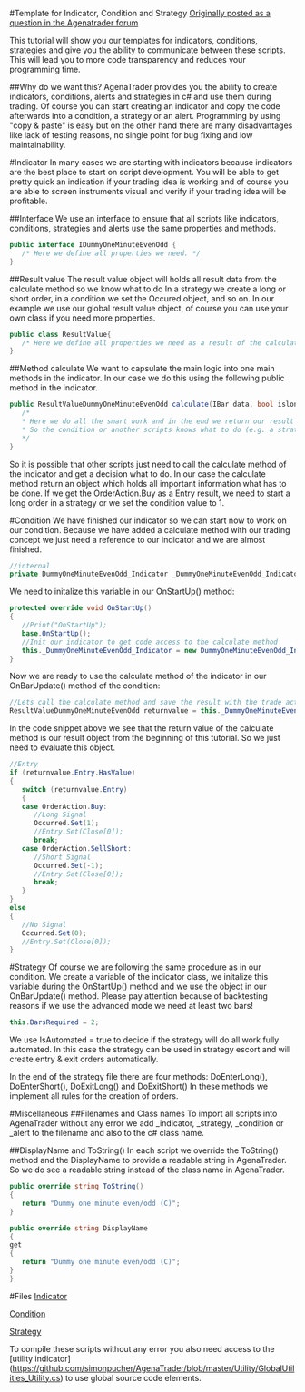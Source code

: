 #Template for Indicator, Condition and Strategy
[Originally posted as a question in the Agenatrader forum](http://www.tradeescort.com/phpbb_de/viewtopic.php?f=18&t=2680&p=11739)

This tutorial will show you our templates for indicators, conditions, strategies and give you the ability to communicate between these scripts. This will lead you to more code transparency and reduces your programming time. 

##Why do we want this?
AgenaTrader provides you the ability to create indicators, conditions, alerts and strategies in c# and use them during trading. 
Of course you can start creating an indicator and copy the code afterwards into a condition, a strategy or an alert.
Programming by using "copy & paste" is easy but on the other hand there are many disadvantages like lack of testing reasons, no single point for bug fixing and low maintainability. 

#Indicator
In many cases we are starting with indicators because indicators are the best place to start on script development. 
You will be able to get pretty quick an indication if your trading idea is working and of course you are able to screen instruments visual and verify if your trading idea will be profitable.

##Interface
We use an interface to ensure that all scripts like indicators, conditions, strategies and alerts use the same properties and methods. 
```C#
public interface IDummyOneMinuteEvenOdd {
   /* Here we define all properties we need. */
}
```

##Result value
The result value object will holds all result data from the calculate method so we know what to do 
In a strategy we create a long or short order, in a condition we set the Occured object, and so on.
In our example we use our global result value object, of course you can use your own class if you need more properties.
```C#
public class ResultValue{
   /* Here we define all properties we need as a result of the calculate method. */
}
```

##Method calculate
We want to capsulate the main logic into one main methods in the indicator. In our case we do this using the following public method in the indicator.

```C#
public ResultValueDummyOneMinuteEvenOdd calculate(IBar data, bool islongenabled, bool isshortenabled) {
   /* 
   * Here we do all the smart work and in the end we return our result object
   * So the condition or another scripts knows what to do (e.g. a strategy will create an order in the market)
   */
}
```

So it is possible that other scripts just need to call the calculate method of the indicator and get a decision what to do. 
In our case the calculate method return an object which holds all important information what has to be done. 
If we get the OrderAction.Buy as a Entry result, we need to start a long order in a strategy or we set the condition value to 1.

#Condition
We have finished our indicator so we can start now to work on our condition. 
Because we have added a calculate method with our trading concept we just need a reference to our indicator and we are almost finished.
```C#
//internal
private DummyOneMinuteEvenOdd_Indicator _DummyOneMinuteEvenOdd_Indicator = null;
```

We need to initalize this variable in our OnStartUp() method:
```C#
protected override void OnStartUp()
{
   //Print("OnStartUp");
   base.OnStartUp();
   //Init our indicator to get code access to the calculate method
   this._DummyOneMinuteEvenOdd_Indicator = new DummyOneMinuteEvenOdd_Indicator();
}
```

Now we are ready to use the calculate method of the indicator in our OnBarUpdate() method of the condition:
```C#
//Lets call the calculate method and save the result with the trade action
ResultValueDummyOneMinuteEvenOdd returnvalue = this._DummyOneMinuteEvenOdd_Indicator.calculate(Bars[0], this.IsLongEnabled, this.IsShortEnabled);
```

In the code snippet above we see that the return value of the calculate method is our result object from the beginning of this tutorial. So we just need to evaluate this object.
```C#
//Entry
if (returnvalue.Entry.HasValue)
{
   switch (returnvalue.Entry)
   {
   case OrderAction.Buy:
      //Long Signal
      Occurred.Set(1);
      //Entry.Set(Close[0]);
      break;
   case OrderAction.SellShort:
      //Short Signal
      Occurred.Set(-1);
      //Entry.Set(Close[0]);
      break;
   }
}
else
{
   //No Signal
   Occurred.Set(0);
   //Entry.Set(Close[0]);
}
```

#Strategy
Of course we are following the same procedure as in our condition. We create a variable of the indicator class, we initalize this variable during the OnStartUp() method and we use the object in our OnBarUpdate() method.
Please pay attention because of backtesting reasons if we use the advanced mode we need at least two bars!
```C#
this.BarsRequired = 2;
```
We use IsAutomated = true to decide if the strategy will do all work fully automated. In this case the strategy can be used in strategy escort and will create entry & exit orders automatically.

In the end of the strategy file there are four methods: DoEnterLong(), DoEnterShort(), DoExitLong() and DoExitShort()
In these methods we implement all rules for the creation of orders.

#Miscellaneous
##Filenames and Class names
To import all scripts into AgenaTrader without any error we add _indicator, _strategy, _condition or _alert to the filename and also to the c# class name.

##DisplayName and ToString()
In each script we override the ToString() method and the DisplayName to provide a readable string in AgenaTrader. So we do see a readable string instead of the class name in AgenaTrader.
```C#
public override string ToString()
{
   return "Dummy one minute even/odd (C)";
}

public override string DisplayName
{
get
{
   return "Dummy one minute even/odd (C)";
}
}
```

#Files
[Indicator](https://github.com/simonpucher/AgenaTrader/blob/master/Indicator/DummyOneMinuteEvenOdd_Advanced_Indicator.cs)

[Condition](https://github.com/simonpucher/AgenaTrader/blob/master/Condition/DummyOneMinuteEntryOdd_Advanced_Condition.cs)

[Strategy](https://github.com/simonpucher/AgenaTrader/blob/master/Strategy/DummyOneMinuteOdd_Advanced_Strategy.cs)

To compile these scripts without any error you also need access to the [utility indicator] (https://github.com/simonpucher/AgenaTrader/blob/master/Utility/GlobalUtilities_Utility.cs) to use global source code elements.
